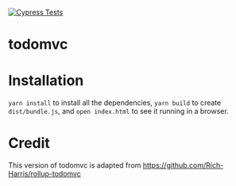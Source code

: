 [![Cypress Tests](https://github.com/kyeonghwanlee/todomvc/actions/workflows/test-app.yml/badge.svg)](https://github.com/kyeonghwanlee/todomvc/actions/workflows/test-app.yml)
# todomvc

# Installation

`yarn install` to install all the dependencies, `yarn build` to create `dist/bundle.js`, and `open index.html` to see it running in a browser.


# Credit

This version of todomvc is adapted from https://github.com/Rich-Harris/rollup-todomvc
